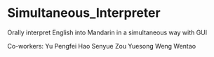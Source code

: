 # Simultaneous_Interpreter
Orally interpret English into Mandarin in a simultaneous way with GUI

Co-workers: 
Yu Pengfei
Hao Senyue
Zou Yuesong
Weng Wentao
